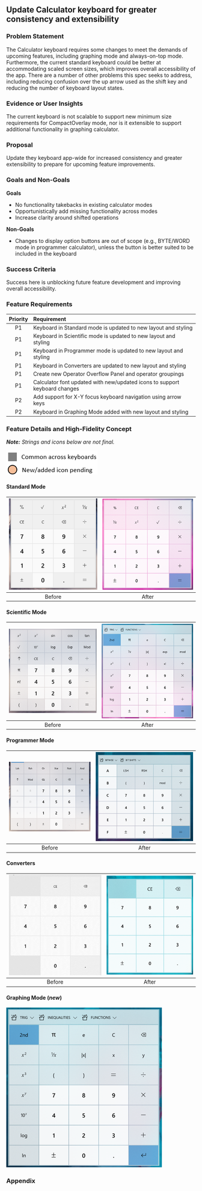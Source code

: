 ## Update Calculator keyboard for greater consistency and extensibility

### Problem Statement
The Calculator keyboard requires some changes to meet the demands of upcoming features, including graphing mode and always-on-top mode. Furthermore, the current standard keyboard could be better at accommodating scaled screen sizes, which improves overall accessibility of the app. There are a number of other problems this spec seeks to address, including reducing confusion over the up arrow used as the shift key and reducing the number of keyboard layout states.

### Evidence or User Insights
The current keyboard is not scalable to support new minimum size requirements for CompactOverlay mode, nor is it extensible to support additional functionality in graphing calculator.

### Proposal
Update they keyboard app-wide for increased consistency and greater extensibility to prepare for upcoming feature improvements.

### Goals and Non-Goals
**Goals**
* No functionality takebacks in existing calculator modes
* Opportunistically add missing functionality across modes
* Increase clarity around shifted operations

**Non-Goals**
* Changes to display option buttons are out of scope (e.g., BYTE/WORD mode in programmer calculator), unless the button is better suited to be included in the keyboard

### Success Criteria
Success here is unblocking future feature development and improving overall accessibility.

### Feature Requirements
| Priority | Requirement |
|:-:|:-|
| P1 | Keyboard in Standard mode is updated to new layout and styling |
| P1 | Keyboard in Scientific mode is updated to new layout and styling |
| P1 | Keyboard in Programmer mode is updated to new layout and styling |
| P1 | Keyboard in Converters are updated to new layout and styling |
| P1 | Create new Operator Overflow Panel and operator groupings |
| P1 | Calculator font updated with new/updated icons to support keyboard changes |
| P2 | Add support for X-Y focus keyboard navigation using arrow keys |
| P2 | Keyboard in Graphing Mode added with new layout and styling |

### Feature Details and High-Fidelity Concept

_**Note:** Strings and icons below are not final._

![needs glyph marker](./needsGlyphKey.png)

#### Standard Mode
|![Standard Calculator Before](./standardBefore.png)|![Standard Calculator After](./standardAfter.png)|
|:-:|:-:|
| Before | After |

#### Scientific Mode
|![Scientific Calculator Before](./scientificBefore.png)|![Scientific Calculator After](./scientificAfter.png)|
|:-:|:-:|
| Before | After |

#### Programmer Mode
|![Programmer Calculator Before](./programmerBefore.png)|![Programmer Calculator After](./programmerAfter.png)|
|:-:|:-:|
| Before | After |

#### Converters
|![Converter Before](./converterBefore.png)|![Converter After](./converterAfter.png)|
|:-:|:-:|
| Before | After |

#### Graphing Mode (_new_)
![Graphing Calculator](./graphingAfter.png)

### Appendix
<!-- Phases: For larger projects, it may be useful to break the plan into phases (e.g., crawl, walk, run). If applicable, detail that plan here. -->

<!-- Risks and Open Issues: Call out any open issues, if applicable. Waht's left to solve or agree on? -->

<!-- Resources: Include links to any additional documentation or resources, if applicable. -->

